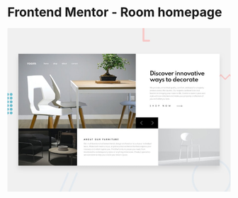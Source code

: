 # Frontend Mentor - Room homepage

![Design preview for the Room homepage coding challenge](./design/desktop-preview.jpg)
